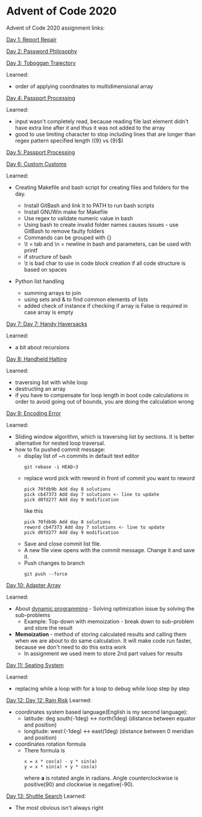 # Advent of Code 2020

Advent of Code 2020 assignment links:

[Day 1: Report Repair](https://adventofcode.com/2020/day/1)

[Day 2: Password Philosophy](https://adventofcode.com/2020/day/2)

[Day 3: Toboggan Trajectory](https://adventofcode.com/2020/day/3)

Learned:
 - order of applying coordinates to multidimensional array

[Day 4: Passport Processing](https://adventofcode.com/2020/day/4)

Learned:
 - input wasn't completely read, because reading file last element didn't have extra line after it and thus it was not added to the array
 - good to use limiting character to stop including lines that are longer than regex pattern specified length ({9} vs {9}$)

[Day 5: Passport Processing](https://adventofcode.com/2020/day/5)

[Day 6: Custom Customs](https://adventofcode.com/2020/day/6)

Learned:
 - Creating Makefile and bash script for creating files and folders for the day.
    - Install GitBash and link it to PATH to run bash scripts
    - Install GNUWin make for Makefile
    - Use regex to validate numeric value in bash
    - Using bash to create invalid folder names causes issues - use GitBash to remove faulty folders
    - Commands can be grouped with {}
    - \t = tab and \n = newline in bash and parameters, can be used with printf
    - if structure of bash
    - \t is bad char to use in code block creation if all code structure is based on spaces
    
 - Python list handling
    - summing arrays to join
    - using sets and & to find common elements of lists
    - added check of instance if checking if array is False is required in case array is empty

[Day 7: Day 7: Handy Haversacks](https://adventofcode.com/2020/day/7)

Learned:
   - a bit about recursions

[Day 8: Handheld Halting](https://adventofcode.com/2020/day/8)

Learned:
   - traversing list with while loop
   - destructing an array
   - if you have to compensate for loop length in boot code calculations in order to avoid going out of bounds, you are doing the calculation wrong

[Day 9: Encoding Error](https://adventofcode.com/2020/day/9)

Learned:
   - Sliding window algorithm, which is traversing list by sections. It is better alternative for nested loop traversal.
   - how to fix pushed commit message:
      - display list of ~n commits in default text editor
        ```
        git rebase -i HEAD~3 
        ```
      - replace word pick with reword in front of commit you want to reword
        ```
        pick 70fdb9b Add day 8 solutions
        pick cb47373 Add day 7 solutions <- line to update
        pick d0fd277 Add day 9 modification
        ```
        like this
        ```
        pick 70fdb9b Add day 8 solutions
        reword cb47373 Add day 7 solutions <- line to update
        pick d0fd277 Add day 9 modification
        ```
      - Save and close commit list file.
      - A new file view opens with the commit message. Change it and save it.
      - Push changes to branch 
        ```
        git push --force
        ```

[Day 10: Adapter Array ](https://adventofcode.com/2020/day/10)

Learned:
   - About [dynamic programming](https://www.dynamicprogramming.com/) - Solving optimization issue by solving the sub-problems 
     - Example: Top-down with memoization - break down to sub-problem and store the result
   - **Memoization** - method of storing calculated results and calling them when we are about to do same calculation. It will make code run faster, because we don't need to do this extra work
        - In assignment we used mem to store 2nd part values for results

[Day 11: Seating System](https://adventofcode.com/2020/day/11)

Learned:
   - replacing while a loop with for a loop to debug while loop step by step

[Day 12: Day 12: Rain Risk](https://adventofcode.com/2020/day/12)
Learned:
   - coordinates system based language(English is my second language):
     - latitude: deg south(-1deg) <-> north(1deg) (distance between equator and position)
     - longitude: west:(-1deg) <-> east(1deg) (distance between 0 meridian and position)
   - coordinates rotation formula
     - There formula is
       ```
       x = x * cos(a) - y * sin(a)
       y = x * sin(a) + y * cos(a)
       ```
       where **a** is rotated angle in radians. Angle counterclockwise is positive(90) and clockwise is negative(-90).

[Day 13: Shuttle Search](https://adventofcode.com/2020/day/13)
Learned:
   - The most obvious isn't always right
  